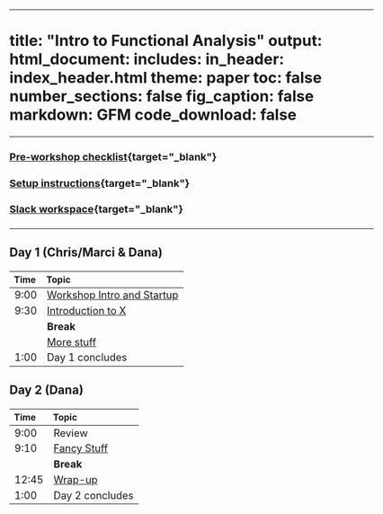 
---
title: "Intro to Functional Analysis"
output:
        html_document:
            includes:
                in_header: index_header.html
            theme: paper
            toc: false
            number_sections: false
            fig_caption: false
            markdown: GFM
            code_download: false
---

<style type="text/css">

body, td {
   font-size: 18px;
}
</style>

---

#### [Pre-workshop checklist](workshop_setup/preworkshop_checklist.html){target="_blank"}

#### [Setup instructions](workshop_setup/setup_instructions.html){target="_blank"}

#### [Slack workspace](https://umbioinfcoreworkshops.slack.com){target="_blank"}

---


### Day 1 (Chris/Marci & Dana)
| Time | Topic |
| :---  | :----------------------------------------------------------- |
|  9:00 | [Workshop Intro and Startup](workshop-intro.html) |
|  9:30 | [Introduction to X](introduction.html)
|       | **Break** |
|       | [More stuff](more-stuff.html) |
|  1:00 | Day 1 concludes |

### Day 2 (Dana)
| Time | Topic |
| :-----  | :------------------------------------ |
|  9:00 | Review |
|  9:10 | [Fancy Stuff](fancy-stuff.html) |
|       | **Break** |
| 12:45 | [Wrap-up](workshop-wrap-up.html) |
|  1:00 | Day 2 concludes |
